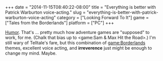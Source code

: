 +++
date = "2014-11-15T08:40:22-08:00"
title = "Everything is better with Patrick Warburton voice-acting."
slug = "everything-is-better-with-patrick-warburton-voice-acting"
category = ["Looking Forward To It"]
game = ["Tales from the Borderlands"]
platform = ["PC"]
+++

<a href="http://www.vg247.com/2014/11/13/tales-from-the-borderlands-video-and-pricing-released/">Humor</a>.  That's ... pretty much how adventure games are "supposed" to work, for me.  (Chalk that bias up to <game:Sam & Max Hit the Road>.)  I'm still wary of Telltale's fare, but this combination of <game:Borderlands> themes, excellent voice acting, and <b>irreverence</b> just might be enough to change my mind.  Maybe.
